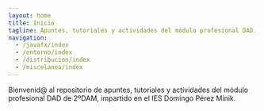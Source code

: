 ```yaml
---
layout: home
title: Inicio
tagline: Apuntes, tutoriales y actividades del módulo profesional DAD.
navigation:
  - /javafx/index
  - /entorno/index
  - /distribucion/index
  - /miscelanea/index
---
```


Bienvenid@ al repositorio de apuntes, tutoriales y actividades del módulo profesional DAD de 2ºDAM, impartido en el IES Domingo Pérez Minik.
